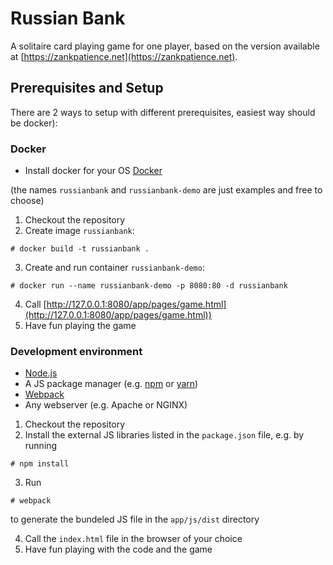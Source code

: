 # Russian Bank

A solitaire card playing game for one player, based on the version available at [https://zankpatience.net](https://zankpatience.net).

## Prerequisites and Setup
There are 2 ways to setup with different prerequisites, easiest way should be docker):

### Docker
- Install docker for your OS [Docker](https://www.docker.com/)

(the names `russianbank` and `russianbank-demo` are just examples and free to choose)

1. Checkout the repository
2. Create image `russianbank`:
```
# docker build -t russianbank .
```
3. Create and run container `russianbank-demo`:
```
# docker run --name russianbank-demo -p 8080:80 -d russianbank
```
4. Call [http://127.0.0.1:8080/app/pages/game.html](http://127.0.0.1:8080/app/pages/game.html)) 
5. Have fun playing the game

### Development environment
- [Node.js](https://nodejs.org/en/)
- A JS package manager (e.g. [npm](https://www.npmjs.com/) or [yarn](https://yarnpkg.com/))
- [Webpack](https://webpack.js.org/)
- Any webserver (e.g. Apache or NGINX)

1. Checkout the repository
2. Install the external JS libraries listed in the `package.json` file, e.g. by running 
```
# npm install
```
3. Run 
```
# webpack
```
to generate the bundeled JS file in the `app/js/dist` directory

4. Call the `index.html` file in the browser of your choice
5. Have fun playing with the code and the game

